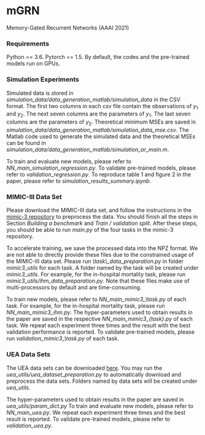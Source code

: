 # mGRN
Memory-Gated Recurrent Networks (AAAI 2021)

### Requirements
Python == 3.6. Pytorch == 1.5. By default, the codes and the pre-trained models run on GPUs. 

### Simulation Experiments
Simulated data is stored in *simulation_data/data_generation_matlab/simulation_data* in the CSV format. The first two columns in each csv file contain the observations of $y_1$ and $y_2$. The next seven columns are the parameters of $y_1$. The last seven columns are the parameters of $y_2$. Theoretical minimum MSEs are saved in *simulation\_data/data\_generation\_matlab/simulation\_data\_mse.csv*. The Matlab code used to generate the simulated data and the theoretical MSEs can be found in 
 *simulation\_data/data\_generation\_matlab/simulation\_ar\_main.m*. 
 
To train and evaluate new models, please refer to *NN\_main\_simulation\_regression.py*. To validate pre-trained models, please refer to *validation\_regression.py*. To reproduce table 1 and figure 2 in the paper, please refer to *simulation\_results\_summary.ipynb*. 

### MIMIC-III Data Set
Please download the MIMIC-III data set, and follow the instructions in the [mimic-3 repository](https://github.com/YerevaNN/mimic3-benchmarks) to preprocess the data. You should finish all the steps in Section *Building a benchmark* and *Train / validation split*. After these steps, you should be able to run *main.py* of the four tasks in the mimic-3 repository.

To accelerate training, we save the processed data into the NPZ format. We are not able to directly provide these files due to the constrained usage of the MIMIC-III data set. Please run *\task\\_data\_preparation.py* in folder *mimic3\_utils* for each task. A folder named by the task will be created under *mimic3\_utils*. For example, for the in-hospital mortality task, please run *mimic3\_utils/ihm\_data\_preparation.py*. Note that these files make use of multi-processors by default and are time-consuming. 

To train new models, please refer to *NN\_main\_mimic3\_\task\.py* of each task. For example, for the in-hospital mortality task, please run *NN\_main\_mimic3\_ihm.py*. The hyper-parameters used to obtain results in the paper are saved in the respective *NN\_main\_mimic3\_\{task\}.py* of each task. We repeat each experiment three times and the result with the best validation performance is reported. To validate pre-trained models, please run *validation\_mimic3\_\task\.py* of each task.

### UEA Data Sets
The UEA data sets can be downloaded [here](http://www.timeseriesclassification.com/dataset.php). You may run the *uea\_utils/uea\_dataset\_preparation.py* to automatically download and preprocess the data sets. Folders named by data sets will be created under *uea\_utils*.

The hyper-parameters used to obtain results in the paper are saved in *uea\_utils/param\_dict.py*
To train and evaluate new models, please refer to *NN\_main\_uea.py*.  We repeat each experiment three times and the best result is reported. To validate pre-trained models, please refer to *validation\_uea.py*.

